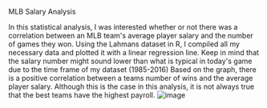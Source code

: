 MLB Salary Analysis

In this statistical analysis, I was interested whether or not there was a correlation between an MLB team's average player salary and the number of games they won.
Using the Lahmans dataset in R, I compiled all my necessary data and plotted it with a linear regression line. Keep in mind that the salary number might sound lower than what is typical in today's game due to the time frame of my dataset (1985-2016)
Based on the graph, there is a positive correlation between a teams number of wins and the average player salary. Although this is the case in this analysis, it is not always true that the best teams have the highest payroll.
![image](https://github.com/dschondo/mlb_salary_analysis/assets/97190481/e3d34cb4-635b-41de-bb9a-55227ad7673a)
